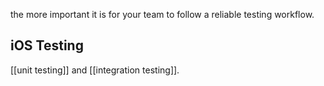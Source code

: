 the more important it is for your team to follow a reliable testing workflow.
## **iOS Testing**

[[unit testing]] and [[integration testing]].




